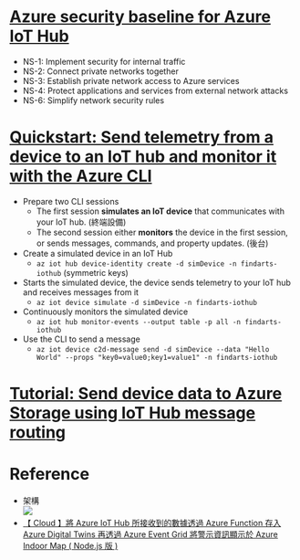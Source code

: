 # [Azure security baseline for Azure IoT Hub](https://docs.microsoft.com/en-us/security/benchmark/azure/baselines/iot-hub-security-baseline)
- NS-1: Implement security for internal traffic
- NS-2: Connect private networks together
- NS-3: Establish private network access to Azure services
- NS-4: Protect applications and services from external network attacks
- NS-6: Simplify network security rules

# [Quickstart: Send telemetry from a device to an IoT hub and monitor it with the Azure CLI](https://docs.microsoft.com/en-us/azure/iot-hub/quickstart-send-telemetry-cli)
- Prepare two CLI sessions
    - The first session **simulates an IoT device** that communicates with your IoT hub. (終端設備)
    - The second session either **monitors** the device in the first session, or sends messages, commands, and property updates. (後台)
- Create a simulated device in an IoT Hub
    - `az iot hub device-identity create -d simDevice -n findarts-iothub` (symmetric keys)
- Starts the simulated device, the device sends telemetry to your IoT hub and receives messages from it
    - `az iot device simulate -d simDevice -n findarts-iothub`
- Continuously monitors the simulated device
    - `az iot hub monitor-events --output table -p all -n findarts-iothub`
- Use the CLI to send a message
    - `az iot device c2d-message send -d simDevice --data "Hello World" --props "key0=value0;key1=value1" -n findarts-iothub`

# [Tutorial: Send device data to Azure Storage using IoT Hub message routing](https://docs.microsoft.com/en-us/azure/iot-hub/tutorial-routing?tabs=portal)

# Reference
- 架構
    <br><img src="https://cdn.plainconcepts.com/wp-content/uploads/2020/09/router-azf-1.png">
- [【 Cloud 】將 Azure IoT Hub 所接收到的數據透過 Azure Function 存入 Azure Digital Twins 再透過 Azure Event Grid 將警示資訊顯示於 Azure Indoor Map ( Node.js 版 )](https://learningsky.io/use-azure-iot-hub-azure-function-azure-event-grid-azure-digital-twins-to-update-an-azure-map-indoor-map-nodejs/)